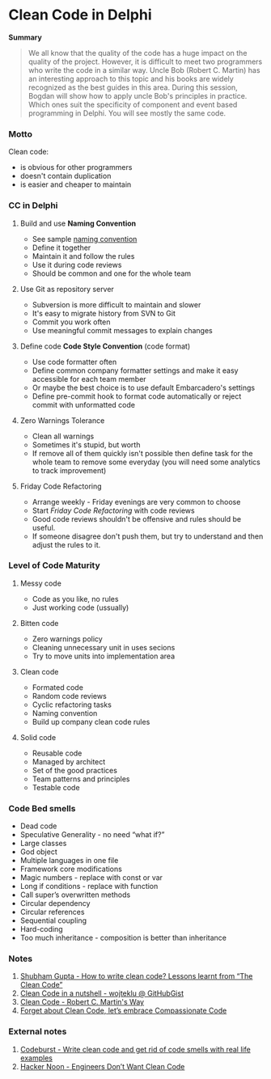 ﻿# Clean Code in Delphi

**Summary**

> We all know that the quality of the code has a huge impact on the quality of the project. However, it is difficult to meet two programmers who write the code in a similar way. Uncle Bob (Robert C. Martin) has an interesting approach to this topic and his books are widely recognized as the best guides in this area. During this session, Bogdan will show how to apply uncle Bob's principles in practice. Which ones suit the specificity of component and event based programming in Delphi. You will see mostly the same code.


### Motto

Clean code:

* is obvious for other programmers
* doesn't contain duplication
* is easier and cheaper to maintain

### CC in Delphi

1. Build and use **Naming Convention**
    * See sample [naming convention](./NamingConvetion.md)
    * Define it together
    * Maintain it and follow the rules
    * Use it during code reviews
    * Should be common and one for the whole team

2. Use Git as repository server
    * Subversion is more difficult to maintain and slower
    * It's easy to migrate history from SVN to Git
    * Commit you work often
    * Use meaningful commit messages to explain changes 

3. Define code **Code Style Convention** (code format)
    * Use code formatter often
    * Define common company formatter settings and make it easy accessible for each team member
    * Or maybe the best choice is to use default Embarcadero's settings
    * Define pre-commit hook to format code automatically or reject commit with unformatted code

4. Zero Warnings Tolerance
    * Clean all warnings
    * Sometimes it's stupid, but worth
    * If remove all of them quickly isn't possible then define task for the whole team to remove some everyday (you will need some analytics to track improvement)

5. Friday Code Refactoring
    * Arrange weekly - Friday evenings are very common to choose
    * Start *Friday Code Refactoring* with code reviews
    * Good code reviews shouldn't be offensive and rules should be useful.
    * If someone disagree don't push them, but try to understand and then adjust the rules to it.

### Level of Code Maturity

1. Messy code
    * Code as you like, no rules
    * Just working code (ussually)

2. Bitten code
    * Zero warnings policy
    * Cleaning unnecessary unit in uses secions
    * Try to move units into implementation area

3. Clean code
    * Formated code
    * Random code reviews
    * Cyclic refactoring tasks
    * Naming convention
    * Build up company clean code rules

4. Solid code
    * Reusable code
    * Managed by architect
    * Set of the good practices
    * Team patterns and principles
    * Testable code

### Code Bed smells

* Dead code
* Speculative Generality - no need “what if?”
* Large classes
* God object
* Multiple languages in one file
* Framework core modifications
* Magic numbers - replace with const or var
* Long if conditions - replace with function
* Call super’s overwritten methods
* Circular dependency
* Circular references
* Sequential coupling
* Hard-coding
* Too much inheritance - composition is better than inheritance

### Notes

1. [Shubham Gupta - How to write clean code? Lessons learnt from “The Clean Code”](./notes/Mindworks.md)
2. [Clean Code in a nutshell - wojteklu @ GitHubGist](https://gist.github.com/wojteklu/73c6914cc446146b8b533c0988cf8d29)
3. [Clean Code - Robert C. Martin's Way](./notes/DZone.md)
4. [Forget about Clean Code, let’s embrace Compassionate Code](./notes/BiggerBox.md)

### External notes

1. [Codeburst - Write clean code and get rid of code smells with real life examples](https://codeburst.io/write-clean-code-and-get-rid-of-code-smells-aea271f30318)
2. [Hacker Noon - Engineers Don’t Want Clean Code](https://hackernoon.com/engineers-dont-want-clean-code-2dd64cc361c1)
